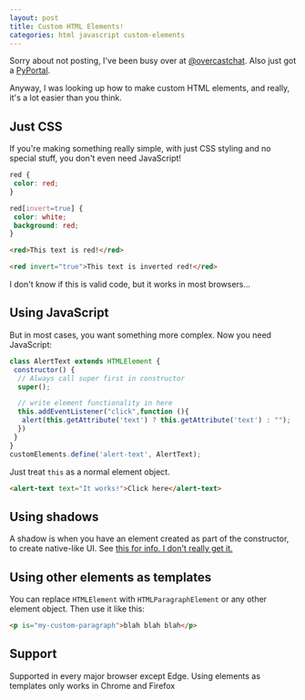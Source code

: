 ```yaml
---
layout: post
title: Custom HTML Elements!
categories: html javascript custom-elements
---
```


Sorry about not posting, I've been busy over at [@overcastchat](https://github.com/overcastchat). Also just got a [PyPortal](https://www.adafruit.com/product/4116).

Anyway, I was looking up how to make custom HTML elements, and really, it's a lot easier than you think.

## Just CSS

If you're making something really simple, with just CSS styling and no special stuff, you don't even need JavaScript!

```css
red {
 color: red;
}

red[invert=true] {
 color: white;
 background: red;
}
```
```html
<red>This text is red!</red>

<red invert="true">This text is inverted red!</red>
```

I don't know if this is valid code, but it works in most browsers...

## Using JavaScript

But in most cases, you want something more complex. Now you need JavaScript:

```javascript
class AlertText extends HTMLElement {
 constructor() {
  // Always call super first in constructor
  super();

  // write element functionality in here
  this.addEventListener("click",function (){
   alert(this.getAttribute('text') ? this.getAttribute('text') : "");
  })
 }
}
customElements.define('alert-text', AlertText);
```
Just treat `this` as a normal element object.
```html
<alert-text text="It works!">Click here</alert-text>
```
## Using shadows

A shadow is when you have an element created as part of the constructor, to create native-like UI. See [this for info. I don't really get it.](https://developer.mozilla.org/en-US/docs/Web/Web_Components/Using_custom_elements#Autonomous_custom_elements)

## Using other elements as templates

You can replace `HTMLElement` with `HTMLParagraphElement` or any other element object. Then use it like this:
```html
<p is="my-custom-paragraph">blah blah blah</p>
```

## Support

Supported in every major browser except Edge. Using elements as templates only works in Chrome and Firefox
